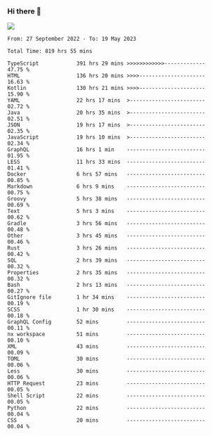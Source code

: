 ### Hi there 👋

<!--<a href="https://github.com/search?o=desc&q=author%3Abushiyi&s=committer-date&type=Commits">-->
<!--    <img align="center" height = "178" src="https://github-readme-stats.vercel.app/api?username=bushiyi&count_private=true&show_icons=true&theme=noctis_minimus&hide=contribs&include_all_commits=true" />-->
<!--</a>-->
<!--<a href="https://github.com/bushiyi?tab=repositories">-->
<!--    <img align="center" height = "178" src="https://github-readme-stats.vercel.app/api/top-langs/?username=bushiyi&count_private=true&theme=noctis_minimus" />-->
<!--</a>-->
 
<!-- [![Ashutosh's github activity graph](https://activity-graph.herokuapp.com/graph?username=bushiyi&theme=react&bg_color=1B2932&point=698B69&line=698B69)](https://github.com/ashutosh00710/github-readme-activity-graph)
 -->


![](https://raw.githubusercontent.com/bushiyi/bushiyi/master/assets/github-contribution-grid-snake.svg)

<!--START_SECTION:waka-->

```text
From: 27 September 2022 - To: 19 May 2023

Total Time: 819 hrs 55 mins

TypeScript            391 hrs 29 mins >>>>>>>>>>>>-------------   47.75 %
HTML                  136 hrs 20 mins >>>>---------------------   16.63 %
Kotlin                130 hrs 21 mins >>>>---------------------   15.90 %
YAML                  22 hrs 17 mins  >------------------------   02.72 %
Java                  20 hrs 35 mins  >------------------------   02.51 %
JSON                  19 hrs 17 mins  >------------------------   02.35 %
JavaScript            19 hrs 10 mins  >------------------------   02.34 %
GraphQL               16 hrs 1 min    -------------------------   01.95 %
LESS                  11 hrs 33 mins  -------------------------   01.41 %
Docker                6 hrs 57 mins   -------------------------   00.85 %
Markdown              6 hrs 9 mins    -------------------------   00.75 %
Groovy                5 hrs 38 mins   -------------------------   00.69 %
Text                  5 hrs 3 mins    -------------------------   00.62 %
Gradle                3 hrs 56 mins   -------------------------   00.48 %
Other                 3 hrs 45 mins   -------------------------   00.46 %
Rust                  3 hrs 26 mins   -------------------------   00.42 %
SQL                   2 hrs 39 mins   -------------------------   00.32 %
Properties            2 hrs 35 mins   -------------------------   00.32 %
Bash                  2 hrs 13 mins   -------------------------   00.27 %
GitIgnore file        1 hr 34 mins    -------------------------   00.19 %
SCSS                  1 hr 30 mins    -------------------------   00.18 %
GraphQL Config        52 mins         -------------------------   00.11 %
nx workspace          51 mins         -------------------------   00.10 %
XML                   43 mins         -------------------------   00.09 %
TOML                  30 mins         -------------------------   00.06 %
Less                  30 mins         -------------------------   00.06 %
HTTP Request          23 mins         -------------------------   00.05 %
Shell Script          22 mins         -------------------------   00.05 %
Python                22 mins         -------------------------   00.04 %
CSS                   20 mins         -------------------------   00.04 %
```

<!--END_SECTION:waka-->

